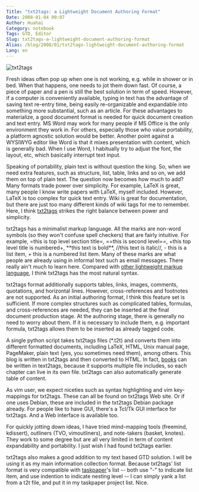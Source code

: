 ```yaml
---
Title: "txt2tags: a Lightweight Document Authoring Format"
Date: 2008-01-04 00:07
Author: Huahai
Category: notebook
Tags: GTD, Editor
Slug: txt2tags-a-lightweight-document-authoring-format
Alias: /blog/2008/01/txt2tags-lightweight-document-authoring-format
Lang: en
---
```


![txt2tags](https://txt2tags.sourceforge.net/img/t2tgems.png)

Fresh ideas often pop up when one is not working, e.g. while in shower or in bed. When that happens, one needs to jot them down fast. Of course, a piece of paper and a pen is still the best solution in term of speed. However, if a computer is conveniently available, typing in text has the advantage of saving text re-entry time, being easily re-organizable and expandable into something more substantial, such as an article. For these advantages to materialize, a good document format is needed for quick document creation and text entry. MS Word may work for many people if MS Office is the only environment they work in. For others, especially those who value portability, a platform agnostic solution would be better. Another point against a WYSIWYG editor like Word is that it mixes presentation with content, which is generally bad. When I use Word, I habitually try to adjust the font, the layout, etc, which basically interrupt text input.

Speaking of portability, plain text is without question the king. So, when we need extra features, such as structure, list, table, links and so on, we add them on top of plain text. The question now becomes how much to add? Many formats trade power over simplicity. For example, LaTeX is great, many people I know write papers with LaTeX, myself included. However, LaTeX is too complex for quick text entry. Wiki is great for documentation, but there are just too many different kinds of wiki tags for me to remember. Here, I think [txt2tags](https://txt2tags.sourceforge.net) strikes the right balance between power and simplicity.

txt2tags has a minimalist markup language. All the marks are non-word symbols (so they won't confuse spell checkers) that are fairly intuitive. For example, =this is top level section title=, ==this is second level==, +this top level title is numbered+, \*\*this text is bold\*\*, //this text is italic//, - this is a list item, + this is a numbered list item. Many of these marks are what people are already using in informal text such as email messages. There really ain't much to learn here. Compared with [other lightweight markup language](https://en.wikipedia.org/wiki/Lightweight_markup_language), I think txt2tags has the most natural syntax.

txt2tags format additionally supports tables, links, images, comments, quotations, and horizontal lines. However, cross-references and footnotes are not supported. As an initial authoring format, I think this feature set is sufficient. If more complex structures such as complicated tables, formulas, and cross-references are needed, they can be inserted at the final document production stage. At the authoring stage, there is generally no need to worry about them. If it is necessary to include them, e.g. important formula, txt2tags allows them to be inserted as already tagged code.

A single python script takes txt2tags files (\*.t2t) and converts them into different formatted documents, including LaTeX, HTML, Unix manual page, PageMaker, plain text (yes, you sometimes need them), among others. This blog is written in txt2tags and then converted to HTML. In fact, [books](https://txt2tags.sourceforge.net/writing-book.html) can be written in text2tags, because it supports multiple file includes, so each chapter can live in its own file. txt2tags can also automatically generate table of content.

As vim user, we expect niceties such as syntax highlighting and vim key-mappings for txt2tags. These can all be found on txt2tags Web site. Or if one uses Debian, these are included in the txt2tags Debian package already. For people like to have GUI, there's a Tcl/Tk GUI interface for txt2tags. And a Web interface is available too.

For quickly jotting down ideas, I have tried mind-mapping tools (freemind, kdissert), outliners (TVO, vimoutliners), and note-takers (basket, knotes). They work to some degree but are all very limited in term of content expandability and portability. I just wish I had found txt2tags earlier.

txt2tags also makes a good addition to my text based GTD solution. I will be using it as my main information collection format. Because txt2tags' list format is very compatible with [taskpaper](https://yyhh.org/blog/2007/12/simple-gtd-list-solution-desktop-web-and-possibly-mobile)'s list -- both use "-" to indicate list item, and use indention to indicate nesting level -- I can simply yank a list from a t2t file, and put it in my taskpaper project list. Nice.
